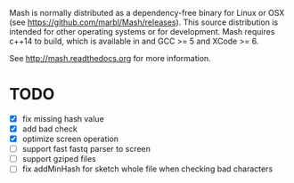 Mash is normally distributed as a dependency-free binary for Linux or OSX (see
https://github.com/marbl/Mash/releases). This source distribution is intended
for other operating systems or for development. Mash requires c++14 to build,
which is available in and GCC >= 5 and XCode >= 6.

See http://mash.readthedocs.org for more information.

# TODO
- [x] fix missing hash value
- [x] add bad check
- [x] optimize screen operation
- [ ] support fast fastq parser to screen
- [ ] support gziped files
- [ ] fix addMinHash for sketch whole file when checking bad characters
